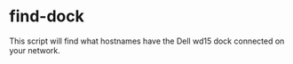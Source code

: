 # find-dock

This script will find what hostnames have the Dell wd15 dock connected on your network.
